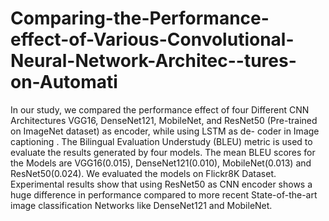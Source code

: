 # Comparing-the-Performance-effect-of-Various-Convolutional-Neural-Network-Architec--tures-on-Automati
In our study, we compared the performance effect of four Different CNN Architectures VGG16, DenseNet121, MobileNet, and ResNet50 (Pre-trained on ImageNet dataset) as encoder, while using LSTM as de- coder in Image captioning . The Bilingual Evaluation Understudy (BLEU) metric is used to evaluate the results generated by four models. The mean BLEU scores for the Models are VGG16(0.015), DenseNet121(0.010), MobileNet(0.013) and ResNet50(0.024). We evaluated the models on Flickr8K Dataset. Experimental results show that using ResNet50 as CNN encoder shows a huge difference in performance compared to more recent State-of-the-art image classification Networks like DenseNet121 and MobileNet.
